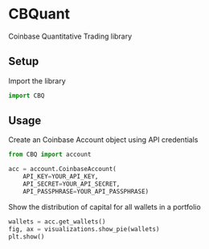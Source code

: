 # CBQuant

Coinbase Quantitative Trading library

## Setup
Import the library
```python
import CBQ
```

## Usage
Create an Coinbase Account object using API credentials
```python
from CBQ import account

acc = account.CoinbaseAccount(
    API_KEY=YOUR_API_KEY,
    API_SECRET=YOUR_API_SECRET,
    API_PASSPHRASE=YOUR_API_PASSPHRASE)

```
Show the distribution of capital for all wallets in a portfolio
```python
wallets = acc.get_wallets()
fig, ax = visualizations.show_pie(wallets)
plt.show()
```

